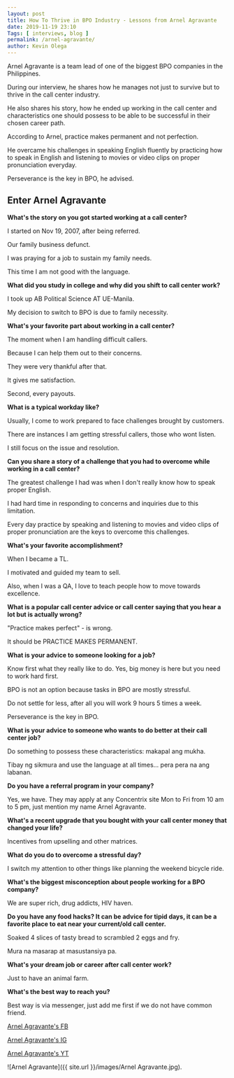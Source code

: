 ```yaml
--- 
layout: post 
title: How To Thrive in BPO Industry - Lessons from Arnel Agravante 
date: 2019-11-19 23:10
Tags: [ interviews, blog ]
permalink: /arnel-agravante/ 
author: Kevin Olega 
--- 
```

Arnel Agravante is a team lead of one of the biggest BPO companies in the Philippines. 

During our interview, he shares how he manages not just to survive but to thrive in the call center industry. 

He also shares his story, how he ended up working in the call center and characteristics one should possess to be able to be successful in their chosen career path. 

According to Arnel, practice makes permanent and not perfection. 

He overcame his challenges in speaking English fluently by practicing how to speak in English and listening to movies or video clips on proper pronunciation everyday. 

Perseverance is the key in BPO, he advised.

## Enter Arnel Agravante

**What's the story on you got started working at a call center?**

I started on Nov 19, 2007, after being referred.

Our family business defunct. 

I was praying for a job to sustain my family needs. 

This time I am not good with the language.  

**What did you study in college and why did you shift to call center work?**

I took up AB Political Science AT UE-Manila. 

My decision to switch to BPO is due to family necessity.

**What's your favorite part about working in a call center?**

The moment when I am handling difficult callers. 

Because I can help them out to their concerns. 

They were very thankful after that. 

It gives me satisfaction.

Second, every payouts.

**What is a typical workday like?**

Usually, I come to work prepared to face challenges brought by customers. 

There are instances I am getting stressful callers, those who wont listen. 

I still focus on the issue and resolution.   

**Can you share a story of a challenge that you had to overcome while working in a call center?**

The greatest challenge I had was when I don't really know how to speak proper English. 

I had hard time in responding to concerns and inquiries due to this limitation. 

Every day practice by speaking and listening to movies and video clips of proper pronunciation are the keys to overcome this challenges.

**What's your favorite accomplishment?**

When I became a TL. 

I motivated and guided my team to sell. 

Also, when I was a QA, I love to teach people how to move towards excellence.

**What is a popular call center advice or call center saying that you hear a lot but is actually wrong?**

"Practice makes perfect" - is wrong.

It should be PRACTICE MAKES PERMANENT.

**What is your advice to someone looking for a job?**

Know first what they really like to do. Yes, big money is here but you need to work hard first. 

BPO is not an option because tasks in BPO are mostly stressful.  

Do not settle for less, after all you will work 9 hours 5 times a week.  

Perseverance is the key in BPO.

**What is your advice to someone who wants to do better at their call center job?**

Do something to possess these characteristics: makapal ang mukha. 

Tibay ng sikmura and use the language at all times... pera pera na ang labanan.

**Do you have a referral program in your company?**

Yes, we have. They may apply at any Concentrix site Mon to Fri from 10 am to 5 pm, just mention my name Arnel Agravante.

**What's a recent upgrade that you bought with your call center money that changed your life?**

Incentives from upselling and other matrices.

**What do you do to overcome a stressful day?**

I switch my attention to other things like planning the weekend bicycle ride.

**What's the biggest misconception about people working for a BPO company?**

We are super rich, drug addicts, HIV haven.

**Do you have any food hacks? It can be advice for tipid days, it can be a favorite place to eat near your current/old call center.**

Soaked 4 slices of tasty bread to scrambled 2 eggs and fry.

Mura na masarap at masustansiya pa.

**What's your dream job or career after call center work?**

Just to have an animal farm.

**What's the best way to reach you?**

Best way is via messenger, just add me first if we do not have common friend.

[Arnel Agravante's FB](https://www.facebook.com/papapogi2019)

[Arnel Agravante's IG](https://instagram.com/johnnydbagger)

[Arnel Agravante's YT](https://www.youtube.com/channel/UC5PAFJ2vYMn1MiWQxQ7acIA)

![Arnel Agravante]({{ site.url }}/images/Arnel Agravante.jpg).